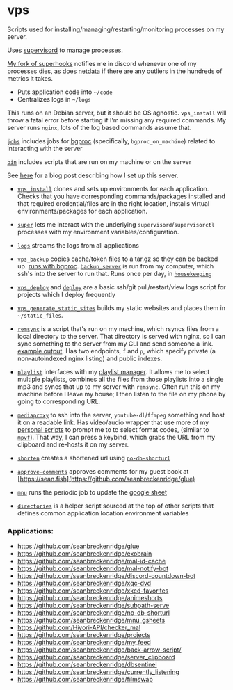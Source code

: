 # vps

Scripts used for installing/managing/restarting/monitoring processes on my server.

Uses [supervisord](http://supervisord.org/) to manage processes.

[My fork of superhooks](https://github.com/seanbreckenridge/superhooks) notifies me in discord whenever one of my processes dies, as does [netdata](https://www.netdata.cloud/) if there are any outliers in the hundreds of metrics it takes.

- Puts application code into `~/code`
- Centralizes logs in `~/logs`

This runs on an Debian server, but it should be OS agnostic. `vps_install` will throw a fatal error before starting if I'm missing any required commands. My server runs `nginx`, lots of the log based commands assume that.

[`jobs`](./jobs) includes jobs for [bgproc](https://github.com/seanbreckenridge/bgproc) (specifically, `bgproc_on_machine`) related to interacting with the server

[`bin`](./bin) includes scripts that are run on my machine or on the server

See [here](https://sean.fish/x/blog/server-setup/) for a blog post describing how I set up this server.

- [`vps_install`](./bin/vps_install) clones and sets up environments for each application. Checks that you have corresponding commands/packages installed and that required credential/files are in the right location, installs virtual environments/packages for each application.
- [`super`](./super) lets me interact with the underlying `supervisord`/`supervisorctl` processes with my environment variables/configuration.
- [`logs`](./logs) streams the logs from all applications
- [`vps_backup`](./bin/vps_backup) copies cache/token files to a tar.gz so they can be backed up. [runs with bgproc](https://github.com/seanbreckenridge/bgproc). [`backup_server`](./backup_server) is run from my computer, which ssh's into the server to run that. Runs once per day, in [`housekeeping`](https://sean.fish/d/housekeeping)
- [`vps_deploy`](./bin/vps_deploy) and [`deploy`](./deploy) are a basic ssh/git pull/restart/view logs script for projects which I deploy frequently
- [`vps_generate_static_sites`](./bin/vps_generate_static_sites) builds my static websites and places them in `~/static_files`.
- [`remsync`](./bin/remsync) is a script that's run on my machine, which rsyncs files from a local directory to the server. That directory is served with nginx, so I can sync something to the server from my CLI and send someone a link. [example output](https://gist.github.com/seanbreckenridge/2b11729859d248069a0eabf2e91e2800). Has two endpoints, `f` and `p`, which specify private (a non-autoindexed nginx listing) and public indexes.
- [`playlist`](./bin/playlist) interfaces with my [playlist manager](https://github.com/seanbreckenridge/plaintext-playlist). It allows me to select multiple playlists, combines all the files from those playlists into a single mp3 and syncs that up to my server with `remsync`. Often run this on my machine before I leave my house; I then listen to the file on my phone by going to corresponding URL.
- [`mediaproxy`](./bin/mediaproxy) to ssh into the server, `youtube-dl`/`ffmpeg` something and host it on a readable link. Has video/audio wrapper that use more of my [personal scripts](https://github.com/seanbreckenridge/dotfiles/) to prompt me to to select format codes, (similar to [`mpvf`](https://github.com/seanbreckenridge/mpvf/)). That way, I can press a keybind, which grabs the URL from my clipboard and re-hosts it on my server.
- [`shorten`](./bin/shorten) creates a shortened url using [`no-db-shorturl`](https://github.com/seanbreckenridge/no-db-shorturl)
- [`approve-comments`](./bin/approve-comments) approves comments for my guest book at [https://sean.fish](https://github.com/seanbreckenridge/glue)
- [`mnu`](./bin/mnu) runs the periodic job to update the [google sheet](https://github.com/seanbreckenridge/mnu_gsheets)

- [`directories`](./directories) is a helper script sourced at the top of other scripts that defines common application location environment variables

### Applications:

- https://github.com/seanbreckenridge/glue
- https://github.com/seanbreckenridge/exobrain
- https://github.com/seanbreckenridge/mal-id-cache
- https://github.com/seanbreckenridge/mal-notify-bot
- https://github.com/seanbreckenridge/discord-countdown-bot
- https://github.com/seanbreckenridge/xqc-dvd
- https://github.com/seanbreckenridge/xkcd-favorites
- https://github.com/seanbreckenridge/animeshorts
- https://github.com/seanbreckenridge/subpath-serve
- https://github.com/seanbreckenridge/no-db-shorturl
- https://github.com/seanbreckenridge/mnu_gsheets
- https://github.com/Hiyori-API/checker_mal
- https://github.com/seanbreckenridge/projects
- https://github.com/seanbreckenridge/my_feed
- https://github.com/seanbreckenridge/back-arrow-script/
- https://github.com/seanbreckenridge/server_clipboard
- https://github.com/seanbreckenridge/dbsentinel
- https://github.com/seanbreckenridge/currently_listening
- https://github.com/seanbreckenridge/filmswap
